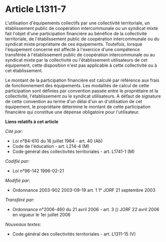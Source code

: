 # Article L1311-7

L'utilisation d'équipements collectifs par une collectivité territoriale, un établissement public de coopération
intercommunale ou un syndicat mixte fait l'objet d'une participation financière au bénéfice de la collectivité territoriale,
de l'établissement public de coopération intercommunale ou du syndicat mixte propriétaire de ces équipements. Toutefois,
lorsque l'équipement concerné est affecté à l'exercice d'une compétence transférée à l'établissement public de coopération
intercommunale ou au syndicat mixte par la collectivité ou l'établissement utilisateurs de cet équipement, cette disposition
n'est pas applicable à cette collectivité ou à cet établissement.

Le montant de la participation financière est calculé par référence aux frais de fonctionnement des équipements. Les
modalités de calcul de cette participation sont définies par convention passée entre le propriétaire et la collectivité,
l'établissement ou le syndicat utilisateurs. A défaut de signature de cette convention au terme d'un délai d'un an
d'utilisation de cet équipement, le propriétaire détermine le montant de cette participation financière qui constitue une
dépense obligatoire pour l'utilisateur.

**Liens relatifs à cet article**

_Cité par_:

  - Loi n°84-610 du 16 juillet 1984 - art. 40 (Ab)
  - Code de l'éducation - art. L214-4 (M)
  - Code général des collectivités territoriales - art. L1741-1 (M)

_Codifié par_:

  - Loi n°96-142 1996-02-21

_Modifié par_:

  - Ordonnance 2003-902 2003-09-19 art. 1 1° JORF 21 septembre 2003

_Transféré par_:

  - Ordonnance n°2006-460 du 21 avril 2006 - art. 3 () JORF 22 avril 2006 en vigueur le 1er juillet 2006

_Nouveaux textes_:

  - Code général des collectivités territoriales - art. L1311-15 (V)
